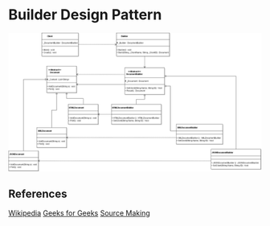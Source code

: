 # Builder Design Pattern
![Pattern](https://github.com/Dreivko/ASO/blob/master/ASO/ASO/src/builder/Builder.png)

## References
[Wikipedia](https://en.wikipedia.org/wiki/Builder_pattern)
[Geeks for Geeks](https://www.geeksforgeeks.org/builder-design-pattern/)
[Source Making](https://sourcemaking.com/design_patterns/builder)


